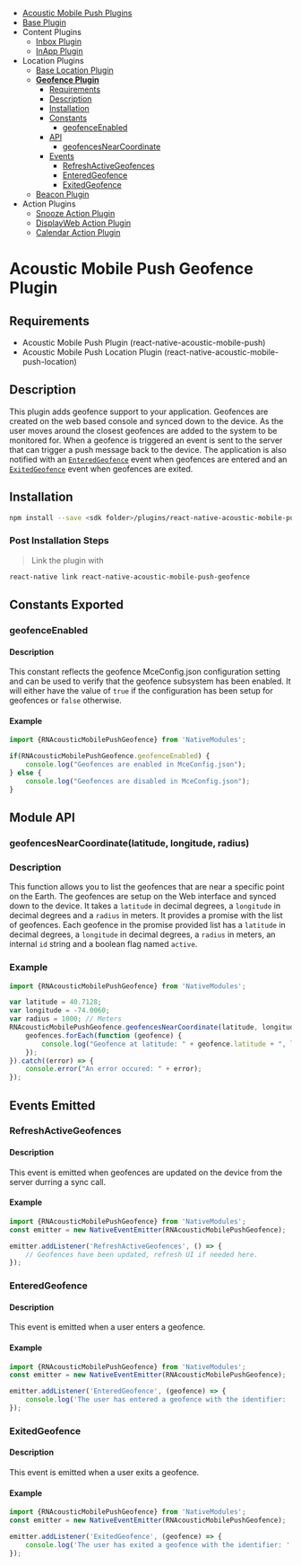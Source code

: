 <ul id='nav'>
	<li><a href='index.html'>Acoustic Mobile Push Plugins</a></li>
	<li><a href="react-native-acoustic-mobile-push.html">Base Plugin</a></li>
	<li>
		Content Plugins
		<ul>
			<li><a href="react-native-acoustic-mobile-push-inbox.html">Inbox Plugin</a></li>
			<li><a href="react-native-acoustic-mobile-push-inapp.html">InApp Plugin</a></li>
		</ul>
	</li>
	<li>
		Location Plugins
		<ul>
			<li><a href="react-native-acoustic-mobile-push-location.html">Base Location Plugin</a></li>
			<li>
				<a href='#readme'><b>Geofence Plugin</b></a>
				<ul>
					<li><a href="#requirements">Requirements</a></li>
					<li><a href="#description">Description</a></li>
					<li><a href="#installation">Installation</a></li>
					<li>
						<a href="#user-content-constants-exported">Constants</a>
						<ul>
							<li><a href="#geofenceenabled">geofenceEnabled</a></li>
						</ul>
					</li>
					<li>
						<a href="#user-content-module-api">API</a>
						<ul>
							<li><a href="#user-content-geofencesnearcoordinatelatitude-longitude-radius">geofencesNearCoordinate</a></li>
						</ul>
					</li>
					<li>
						<a href="#user-content-events-emitted">Events</a>
						<ul>
							<li><a href="#refreshactivegeofences">RefreshActiveGeofences</a></li>
							<li><a href="#enteredgeofence">EnteredGeofence</a></li>
							<li><a href="#exitedgeofence">ExitedGeofence</a></li>
						</ul>
					</li>
				</ul>
			</li>	
            <li><a href="react-native-acoustic-mobile-push-beacon.html">Beacon Plugin</a></li>		
		</ul>
	</li>
	<li>
		Action Plugins
		<ul>
			<li><a href="react-native-acoustic-mobile-push-snooze.html">Snooze Action Plugin</a></li>
			<li><a href="react-native-acoustic-mobile-push-displayweb.html">DisplayWeb Action Plugin</a></li>
			<li><a href="react-native-acoustic-mobile-push-calendar.html">Calendar Action Plugin</a></li>
		</ul>
	</li>
</ul>

# Acoustic Mobile Push Geofence Plugin

## Requirements
- Acoustic Mobile Push Plugin (react-native-acoustic-mobile-push) 
- Acoustic Mobile Push Location Plugin (react-native-acoustic-mobile-push-location) 

## Description
This plugin adds geofence support to your application. Geofences are created on the web based console and synced down to the device. As the user moves around the closest geofences are added to the system to be monitored for. When a geofence is triggered an event is sent to the server that can trigger a push message back to the device. The application is also notified with an <a href="#enteredgeofence">`EnteredGeofence`</a> event when geofences are entered and an <a href="#exitedgeofence">`ExitedGeofence`</a> event when geofences are exited.

## Installation
```sh
npm install --save <sdk folder>/plugins/react-native-acoustic-mobile-push-geofence
```

### Post Installation Steps
> Link the plugin with
```sh
react-native link react-native-acoustic-mobile-push-geofence
```

## Constants Exported
### geofenceEnabled
#### Description
This constant reflects the geofence MceConfig.json configuration setting and can be used to verify that the geofence subsystem has been enabled. It will either have the value of `true` if the configuration has been setup for geofences or `false` otherwise.

#### Example
```js
import {RNAcousticMobilePushGeofence} from 'NativeModules';

if(RNAcousticMobilePushGeofence.geofenceEnabled) {
    console.log("Geofences are enabled in MceConfig.json");
} else {
    console.log("Geofences are disabled in MceConfig.json");
}
```

## Module API
### geofencesNearCoordinate(latitude, longitude, radius)

### Description
This function allows you to list the geofences that are near a specific point on the Earth. The geofences are setup on the Web interface and synced down to the device. It takes a `latitude` in decimal degrees, a `longitude` in decimal degrees and a `radius` in meters. It provides a promise with the list of geofences. Each geofence in the promise provided list has a `latitude` in decimal degrees, a `longitude` in decimal degrees, a `radius` in meters, an internal `id` string and a boolean flag named `active`.

### Example
```js
import {RNAcousticMobilePushGeofence} from 'NativeModules';

var latitude = 40.7128;
var longitude = -74.0060;
var radius = 1000; // Meters
RNAcousticMobilePushGeofence.geofencesNearCoordinate(latitude, longitude, radius).then((geofences) => { 
    geofences.forEach(function (geofence) {
        console.log("Geofence at latitude: " + geofence.latitude + ", longitude: " + geofence.longitude + ", radius: " + geofence.radius + ", has identifier: " + geofence.id + " and is " + (geofence.active ? "active" : "inactive") );
    });
}).catch((error) => {
    console.error("An error occured: " + error);
});
```

## Events Emitted
### RefreshActiveGeofences
#### Description
This event is emitted when geofences are updated on the device from the server durring a sync call.
#### Example
```js
import {RNAcousticMobilePushGeofence} from 'NativeModules';
const emitter = new NativeEventEmitter(RNAcousticMobilePushGeofence);

emitter.addListener('RefreshActiveGeofences', () => { 
    // Geofences have been updated, refresh UI if needed here.
});
```

### EnteredGeofence
#### Description
This event is emitted when a user enters a geofence.

#### Example
```js
import {RNAcousticMobilePushGeofence} from 'NativeModules';
const emitter = new NativeEventEmitter(RNAcousticMobilePushGeofence);

emitter.addListener('EnteredGeofence', (geofence) => { 
    console.log('The user has entered a geofence with the identifier: ' + geofence.id);
});
```

### ExitedGeofence
#### Description
This event is emitted when a user exits a geofence.

#### Example
```js
import {RNAcousticMobilePushGeofence} from 'NativeModules';
const emitter = new NativeEventEmitter(RNAcousticMobilePushGeofence);

emitter.addListener('ExitedGeofence', (geofence) => { 
    console.log('The user has exited a geofence with the identifier: ' + geofence.id);
});
```
